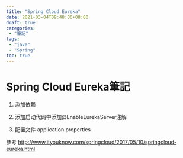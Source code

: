 ```yaml
---
title: "Spring Cloud Eureka"
date: 2021-03-04T09:48:06+08:00
draft: true
categories:
 - "筆記"
tags:
 - "java"
 - "Spring"
toc: true
---
```


# Spring Cloud Eureka筆記
<!--more-->



1. 添加依赖

2. 添加启动代码中添加@EnableEurekaServer注解

3. 配置文件 application.properties



參考
http://www.ityouknow.com/springcloud/2017/05/10/springcloud-eureka.html
